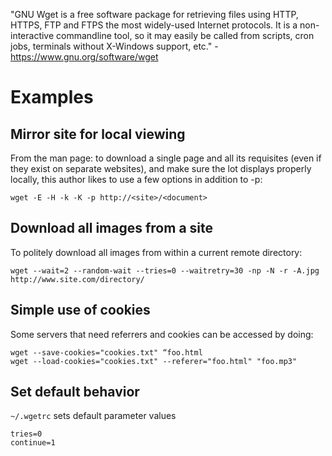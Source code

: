 "GNU Wget is a free software package for retrieving files using HTTP, HTTPS, FTP and FTPS the most widely-used Internet protocols. It is a non-interactive commandline tool, so it may easily be called from scripts, cron jobs, terminals without X-Windows support, etc." - <https://www.gnu.org/software/wget>

# Examples

## Mirror site for local viewing

From the man page: to download a single page and all its requisites (even if they exist on separate websites), and make sure the lot displays properly locally, this author likes to use a few options in addition to -p:

```
wget -E -H -k -K -p http://<site>/<document>
```

## Download all images from a site

To politely download all images from within a current remote directory:

```
wget --wait=2 --random-wait --tries=0 --waitretry=30 -np -N -r -A.jpg http://www.site.com/directory/
```


## Simple use of cookies

Some servers that need referrers and cookies can be accessed by doing:

```
wget --save-cookies="cookies.txt" “foo.html
wget --load-cookies="cookies.txt" --referer="foo.html" "foo.mp3"
```

## Set default behavior

`~/.wgetrc` sets default parameter values

```
tries=0
continue=1
```
